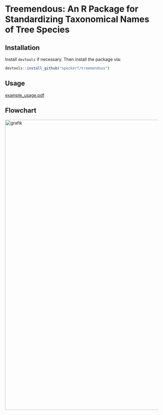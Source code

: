 # Treemendous: An R Package for Standardizing Taxonomical Names of Tree Species

## Installation

Install `devtools` if necessary. Then install the package via:
```r 
devtools::install_github("speckerf/treemendous")
```

## Usage

[example_usage.pdf](https://github.com/speckerf/treemendous/files/9828538/example_usage.pdf)


## Flowchart

<img width="953" alt="grafik" src="https://user-images.githubusercontent.com/71322309/196914510-0074d30c-52b9-4d45-a234-cfce98363f02.png">
